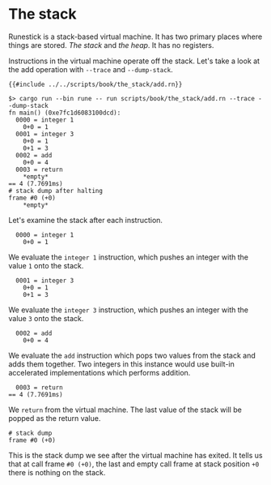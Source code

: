 # The stack

Runestick is a stack-based virtual machine. It has two primary places where
things are stored. *The stack* and *the heap*. It has no registers.

Instructions in the virtual machine operate off the stack. Let's take a look at
the add operation with `--trace` and `--dump-stack`.

```rune
{{#include ../../scripts/book/the_stack/add.rn}}
```

```text
$> cargo run --bin rune -- run scripts/book/the_stack/add.rn --trace --dump-stack
fn main() (0xe7fc1d6083100dcd):
  0000 = integer 1
    0+0 = 1
  0001 = integer 3
    0+0 = 1
    0+1 = 3
  0002 = add
    0+0 = 4
  0003 = return
    *empty*
== 4 (7.7691ms)
# stack dump after halting
frame #0 (+0)
    *empty*
```

Let's examine the stack after each instruction.

```text
  0000 = integer 1
    0+0 = 1
```

We evaluate the `integer 1` instruction, which pushes an integer with the value
`1` onto the stack.

```text
  0001 = integer 3
    0+0 = 1
    0+1 = 3
```

We evaluate the `integer 3` instruction, which pushes an integer with the value
`3` onto the stack.

```text
  0002 = add
    0+0 = 4
```

We evaluate the `add` instruction which pops two values from the stack and adds
them together. Two integers in this instance would use built-in accelerated
implementations which performs addition.

```text
  0003 = return
== 4 (7.7691ms)
```

We `return` from the virtual machine. The last value of the stack will be popped
as the return value.

```text
# stack dump
frame #0 (+0)
```

This is the stack dump we see after the virtual machine has exited.
It tells us that at call frame `#0 (+0)`, the last and empty call frame at stack
position `+0` there is nothing on the stack.
